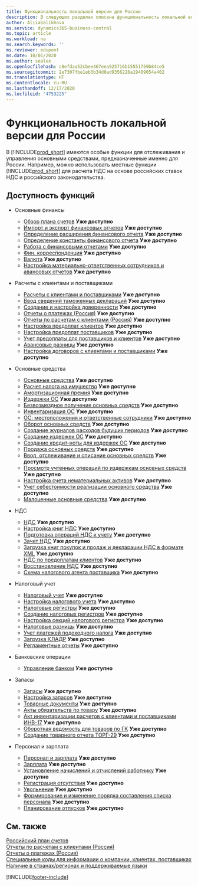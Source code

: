 ```yaml
---
title: Функциональность локальной версии для России
description: В следующих разделах описана функциональность локальной версии [!INCLUDE[prod_short](../../includes/prod_short.md)] для России.
author: AliiaSalikhova
ms.service: dynamics365-business-central
ms.topic: article
ms.workload: na
ms.search.keywords: ''
ms.reviewer: edupont
ms.date: 10/01/2020
ms.author: soalex
ms.openlocfilehash: c8efdaa52cbee467eea925716b15551759b84ce5
ms.sourcegitcommit: 2e7307fbe1eb3b34d0ad9356226a19409054a402
ms.translationtype: HT
ms.contentlocale: ru-RU
ms.lasthandoff: 12/17/2020
ms.locfileid: "4753225"
---
```

# <a name="russia-local-functionality"></a>Функциональность локальной версии для России

В [!INCLUDE[prod_short](../../includes/prod_short.md)] имеются особые функции для отслеживания и управления основными средствами, предназначенные именно для России. Например, можно использовать местные функции [!INCLUDE[prod_short](../../includes/prod_short.md)] для расчета НДС на основе российских ставок НДС и российского законодательства.

## <a name="feature-availability"></a>Доступность функций

* Основные финансы
    * [Обзор плана счетов](account-schedules-overview.md) **Уже доступно**
    * [Импорт и экспорт финансовых отчетов](How-to-Import-and-Export-Account-Schedules.md) **Уже доступно**
    * [Определение расширения финансового отчета](How-to-Define-an-Account-Schedule-Extension.md) **Уже доступно**
    * [Определение константы финансового отчета](How-to-Define-an-Account-Schedule-Constant.md) **Уже доступно**
    * [Работа с финансовыми отчетами](How-to-Work-with-Account-Schedules.md) **Уже доступно**
    * [Фин. корреспонденция](general-ledger-correspondence.md) **Уже доступно**
    * [Валюта](Currency-information-Import-currency-rates.md) **Уже доступно**
    * [Настройка материально-ответственных сотрудников и авансовых отчетов](How-to-Set-Up-Responsible-Employees-and-Advance-Statements.md) **Уже доступно**

* Расчеты с клиентами и поставщиками
    * [Расчеты с клиентами и поставщиками](Payables-and-Receivables.md) **Уже доступно**
    * [Ввод сведений таможенных деклараций](how-to-enter-custom-declarations-information.md) **Уже доступно**
    * [Создание и настройка доверенности](how-to-set-up-and-create-letters-of-attorney.md) **Уже доступно**
    * [Отчеты о платежах (Россия)](russian-payables-reports.md) **Уже доступно**
    * [Отчеты по расчетам с клиентами (Россия)](russian-receivables-reports.md) **Уже доступно**
    * [Настройка предоплат клиентов](how-to-set-up-customer-prepayments.md) **Уже доступно**
    * [Настройка предоплат поставщиков](how-to-set-up-vendor-prepayments.md) **Уже доступно**
    * [Учет предоплаты для поставщиков и клиентов](prepayments-vendor-and-customers.md) **Уже доступно**
    * [Авансовые разницы](prepayment-differences-invoices-prepayment-differences.md) **Уже доступно**
    * [Настройка договоров с клиентами и поставщиками](how-to-set-up-customer-and-vendor-agreements.md) **Уже доступно**

* Основные средства
    * [Основные средства](fixed-assets.md) **Уже доступно**
    * [Расчет налога на имущество](How-to-Calculate-Assessed-Tax.md) **Уже доступно**
    * [Амортизационная премия](Depreciation-Bonus.md) **Уже доступно**
    * [Издержки ОС](Fixed-Asset-Charges.md) **Уже доступно**
    * [Безвозмездное получение основных средств](Gratuitous-receipt-of-fixed-assets.md) **Уже доступно**
    * [Инвентаризация ОС](Fixed-Asset-Inventory.md) **Уже доступно**
    * [ОС: местоположения и ответственные сотрудники](Fixed-Asset-Locations-and-Employees.md) **Уже доступно**
    * [Оборот основных средств](Fixed-Asset-Turnover.md) **Уже доступно**
    * [Создание журналов расходов будущих периодов](How-to-Create-Future-Expense-Journals.md) **Уже доступно**
    * [Создание издержек ОС](How-to-Create-a-Fixed-Asset-Charge.md) **Уже доступно**
    * [Создание кредит-ноты для издержек ОС](How-to-Create-a-Credit-Memo-for-a-Fixed-Asset-Charge.md) **Уже доступно**
    * [Продажа основных средств](Sale-of-fixed-assets.md) **Уже доступно**
    * [Ввод, отслеживание и списание основных средств](How-to-Release-Track-Write-Off-Fixed-Assets.md) **Уже доступно**
    * [Просмотр учтенных операций по издержкам основных средств](How-to-View-Posted-Entries-on-a-Fixed-Asset-Charge.md) **Уже доступно**
    * [Настройка счета нематериальных активов](How-to-Set-Up-an-Intangible-Assets-Account.md) **Уже доступно**
    * [Учет себестоимости реализации основного средства](How-to-Account-for-the-Cost-to-Dispose-a-Fixed-Asset.md) **Уже доступно**
    * [Малоценные основные средства](Undepreciable-Fixed-Assets.md) **Уже доступно**

* НДС
    * [НДС](VAT.md) **Уже доступно**
    * [Настройка книг НДС](How-to-Set-Up-VAT-Ledgers.md) **Уже доступно**  
    * [Подготовка операций НДС к учету](How-to-Prepare-VAT-Entries-for-Posting.md) **Уже доступно**  
    * [Зачет НДС](Settlement-VAT.md) **Уже доступно**  
    * [Загрузка книг покупок и продаж и декларации НДС в формате XML](upload-books-purchases-sales-xml-vat-declaration.md) **Уже доступно**  
    * [НДС по предоплатам клиентов](VAT-by-Customer-prepayments.md) **Уже доступно**  
    * [Восстановление НДС](VAT-reinstatement.md) **Уже доступно**  
    * [Схема налогового агента поставщика](Vendor-Tax-Agent-scheme.md) **Уже доступно**  

* Налоговый учет
    * [Налоговый учет](Tax-Accounting.md) **Уже доступно**
    * [Настройка налогового учета](How-to-Set-Up-Tax-Accounting.md) **Уже доступно**  
    * [Налоговые регистры](Tax-Registers.md) **Уже доступно**  
    * [Создание налоговых регистров](How-to-Create-Tax-Registers.md) **Уже доступно**  
    * [Настройка секций налогового регистра](How-to-Set-Up-Tax-Register-Sections.md) **Уже доступно**  
    * [Налоговые разницы](Tax-Differences.md) **Уже доступно**  
    * [Учет платежей подоходного налога](Accounting-for-personal-income-tax-payments.md) **Уже доступно**  
    * [Загрузка КЛАДР](Upload-KLADR.md) **Уже доступно**  
    * [Регламентные отчеты](Statutory-Reports.md) **Уже доступно**

* Банковские операции
    * [Управление банком](bank-management.md) **Уже доступно**

* Запасы
    * [Запасы](Inventory.md) **Уже доступно**
    * [Настройка запасов](Inventory-Setup.md) **Уже доступно**
    * [Товарные документы](Item-Documents.md) **Уже доступно**
    * [Акты обязательств по товару](Item-Obligatory-Acts.md) **Уже доступно**
    * [Акт инвентаризации расчетов с клиентами и поставщиками ИНВ-17](Inventory-Act-of-Receivables-And-Payables-INV-17.md) **Уже доступно**
    * [Оборотная ведомость для товаров по ГК](Item-General-Ledger-Turnover.md) **Уже доступно**
    * [Создание товарного отчета ТОРГ-29](How-to-Create-the-TORG-29-Goods-Report.md) **Уже доступно**

* Персонал и зарплата
    * [Персонал и зарплата](Human-Resources.md) **Уже доступно**
    * [Зарплата](Payroll.md) **Уже доступно**
    * [Установление начислений и отчислений работнику](Establishment-of-charges-and-deductions-to-the-employee.md) **Уже доступно**
    * [Регистрация отсутствия](Absence-registration.md) **Уже доступно**
    * [Увольнение](Dismissal.md) **Уже доступно**
    * [Формирование и изменение порядка составления списка персонала](Forming-and-changing-Staff-List-Order-Staff-Arrangement.md) **Уже доступно**
    * [Планирование отпусков](Vacation-planning.md) **Уже доступно**

## <a name="see-also"></a>См. также

[Российский план счетов](Russian-Chart-of-Accounts.md)  
[Отчеты по расчетам с клиентами (Россия)](Russian-Receivables-Reports.md)  
[Отчеты о платежах (Россия)](Russian-Payables-Reports.md)  
[Специальные коды для информации о компании, клиентах, поставщиках](special-codes-company-information-customers-vendors.md)  
[Наличие в странах/регионах и поддерживаемые языки](/dynamics365/business-central/dev-itpro/compliance/apptest-countries-and-translations)  


[!INCLUDE[footer-include](../../includes/footer-banner.md)]